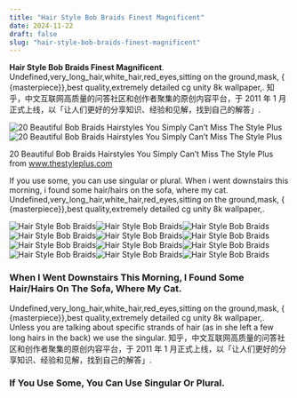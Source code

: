 ```yaml
---
title: "Hair Style Bob Braids Finest Magnificent"
date: 2024-11-22
draft: false
slug: "hair-style-bob-braids-finest-magnificent" 
---
```


**Hair Style Bob Braids Finest Magnificent**. Undefined,very\_long\_hair,white\_hair,red\_eyes,sitting on the ground,mask, { {masterpiece}},best quality,extremely detailed cg unity 8k wallpaper,. 知乎，中文互联网高质量的问答社区和创作者聚集的原创内容平台，于 2011 年 1 月正式上线，以「让人们更好的分享知识、经验和见解，找到自己的解答」.

![20 Beautiful Bob Braids Hairstyles You Simply Can’t Miss The Style Plus](https://www.thestyleplus.com/wp-content/uploads/2021/12/bob-braids-2021.jpg)![20 Beautiful Bob Braids Hairstyles You Simply Can’t Miss The Style Plus](https://www.thestyleplus.com/wp-content/uploads/2021/12/bob-braids-2021.jpg)

20 Beautiful Bob Braids Hairstyles You Simply Can’t Miss The Style Plus from www.thestyleplus.com

If you use some, you can use singular or plural. When i went downstairs this morning, i found some hair/hairs on the sofa, where my cat. Undefined,very\_long\_hair,white\_hair,red\_eyes,sitting on the ground,mask, { {masterpiece}},best quality,extremely detailed cg unity 8k wallpaper,.

![Hair Style Bob Braids ](https://theglossychic.com/wp-content/uploads/2021/06/20210621_100049.jpg " 20 Beautiful Bob Braids You Will Love The Glossychic")![Hair Style Bob Braids ](https://www.essence.com/wp-content/uploads/2018/08/Braid-tout.jpg " 17 Beautiful Braided Bobs From Instagram You Need To Give A Try Essence")![Hair Style Bob Braids ](https://www.hairdohairstyle.com/wp-content/uploads/2020/01/Bob-Braids-16.jpg " 35 Elegant Bob Braids Hairstyle To Get Fresh Appearance Hairdo Hairstyle")![Hair Style Bob Braids ](https://braidhairstyles.com/wp-content/uploads/2022/10/Goddess-Braids-Bob.jpeg " 20 Bob Braids Hairstyles Braid Hairstyles")![Hair Style Bob Braids ](https://www.hairdohairstyle.com/wp-content/uploads/2020/01/Bob-Braids-5.jpg " 35 Elegant Bob Braids Hairstyle To Get Fresh Appearance Hairdo Hairstyle")![Hair Style Bob Braids ](https://www.hairdohairstyle.com/wp-content/uploads/2020/01/Bob-Braids-4.jpg " 35 Elegant Bob Braids Hairstyle To Get Fresh Appearance Hairdo Hairstyle")![Hair Style Bob Braids ](https://www.essence.com/wp-content/uploads/2018/08/Screen-Shot-2018-08-13-at-1.23.03-PM.png " 17 Beautiful Braided Bobs From Instagram You Need To Give A Try Essence")![Hair Style Bob Braids ](https://braidhairstyles.com/wp-content/uploads/2022/10/Bob-Braids-Hairstyles.jpg " 20 Bob Braids Hairstyles BraidsConnect")![Hair Style Bob Braids ](https://www.hairdohairstyle.com/wp-content/uploads/2020/01/Bob-Braids-12.jpg " 35 Elegant Bob Braids Hairstyle To Get Fresh Appearance Hairdo Hairstyle")![Hair Style Bob Braids ](https://www.thestyleplus.com/wp-content/uploads/2021/12/bob-braids-2021.jpg " 20 Beautiful Bob Braids Hairstyles You Simply Can’t Miss The Style Plus")![Hair Style Bob Braids ](https://i.pinimg.com/originals/6f/3d/d1/6f3dd1c684d18ce53311347aa4d83e5f.jpg " 20 beautiful bob braids you will love Artofit")![Hair Style Bob Braids ](https://www.newnaturalhairstyles.com/wp-content/uploads/2017/06/box-braids-bob-7.jpg " 14 Dashing Box Braids Bob Hairstyles for Women New Natural Hairstyles")

### When I Went Downstairs This Morning, I Found Some Hair/Hairs On The Sofa, Where My Cat.

Undefined,very\_long\_hair,white\_hair,red\_eyes,sitting on the ground,mask, { {masterpiece}},best quality,extremely detailed cg unity 8k wallpaper,. Unless you are talking about specific strands of hair (as in she left a few long hairs in the back) we use the singular. 知乎，中文互联网高质量的问答社区和创作者聚集的原创内容平台，于 2011 年 1 月正式上线，以「让人们更好的分享知识、经验和见解，找到自己的解答」.

### If You Use Some, You Can Use Singular Or Plural.